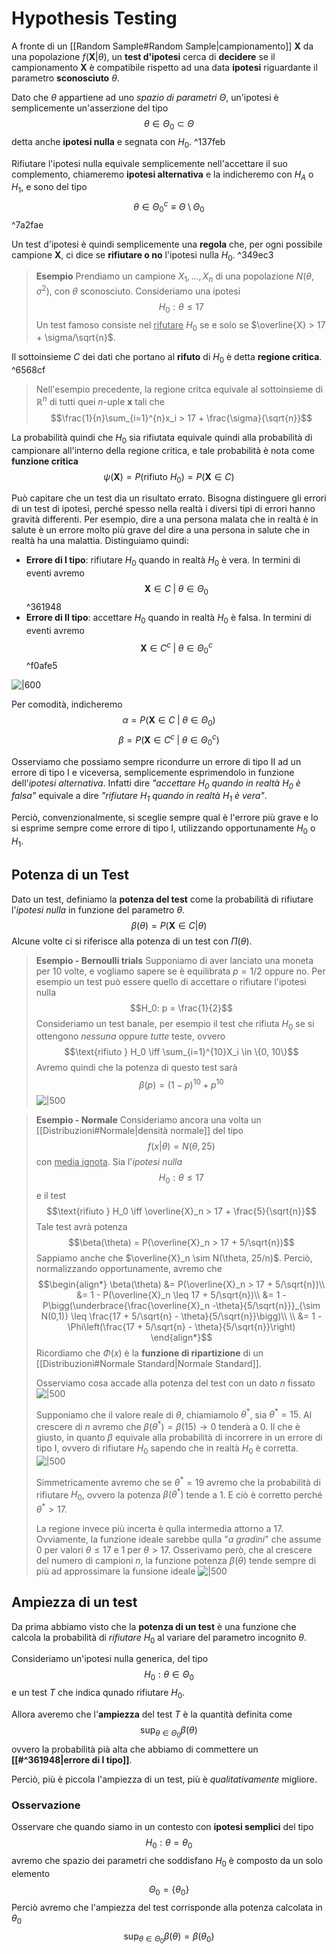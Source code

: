 # Hypothesis Testing
A fronte di un [[Random Sample#Random Sample|campionamento]] $\mathbf{X}$ da una popolazione $f(\mathbf{X} \vert \theta)$, un **test d'ipotesi** cerca di **decidere** se il campionamento $\mathbf{X}$ è compatibile rispetto ad una data **ipotesi** riguardante il parametro **sconosciuto** $\theta$.

Dato che $\theta$ appartiene ad uno *spazio di parametri* $\Theta$, un'ipotesi è semplicemente un'asserzione del tipo $$\theta \in \Theta_0 \subset \Theta$$ detta anche **ipotesi nulla** e segnata con $H_0$. ^137feb

Rifiutare l'ipotesi nulla equivale semplicemente nell'accettare il suo complemento, chiameremo **ipotesi alternativa** e la indicheremo con $H_A$ o $H_1$, e sono del tipo $$\theta \in \Theta_0^c \equiv \Theta \setminus \Theta_0$$ ^7a2fae

Un test d'ipotesi è quindi semplicemente una **regola** che, per ogni possibile campione $\mathbf{X}$, ci dice se **rifiutare o no** l'ipotesi nulla $H_0$. ^349ec3
> **Esempio**
> Prendiamo un campione $X_1,...,X_n$ di una popolazione $N(\theta, \sigma^2)$, con $\theta$ sconosciuto.
> Consideriamo una ipotesi $$H_0: \theta \leq 17$$
> Un test famoso consiste nel <u>rifutare</u> $H_0$ se e solo se $\overline{X} > 17 + \sigma/\sqrt{n}$.

Il sottoinsieme $C$ dei dati che portano al **rifuto** di $H_0$ è detta **regione critica**. ^6568cf
> Nell'esempio precedente, la regione critca equivale al sottoinsieme di $\mathbb{R}^n$ di tutti quei $n$-uple $\mathbf{x}$ tali che $$\frac{1}{n}\sum_{i=1}^{n}x_i > 17 + \frac{\sigma}{\sqrt{n}}$$

La probabilità quindi che $H_0$ sia rifiutata equivale quindi alla probabilità di campionare all'interno della regione critica, e tale probabilità è nota come **funzione critica** $$\psi(\mathbf{X}) = P(\text{rifiuto } H_0) = P(\mathbf{X} \in C)$$

Può capitare che un test dia un risultato errato.
Bisogna distinguere gli errori di un test di ipotesi, perché spesso nella realtà i diversi tipi di errori hanno gravità differenti.
Per esempio, dire a una persona malata che in realtà è in salute è un errore molto più grave del dire a una persona in salute che in realtà ha una malattia.
Distinguiamo quindi:
- **Errore di I tipo**: rifiutare $H_0$ quando in realtà $H_0$ è vera. In termini di eventi avremo $$\mathbf{X} \in C \;\vert\; \theta \in \Theta_0$$ ^361948
- **Errore di II tipo**: accettare $H_0$ quando in realtà $H_0$ è falsa. In termini di eventi avremo $$\mathbf{X} \in C^c \;\vert\; \theta \in \Theta^c_0$$ ^f0afe5

![|600](isti_test_ipotesi_errors.png)

Per comodità, indicheremo
$$\alpha = P(\mathbf{X} \in C \;\vert\; \theta \in \Theta_0)$$
$$\beta = P(\mathbf{X} \in C^c \;\vert\; \theta \in \Theta^c_0)$$

Osserviamo che possiamo sempre ricondurre un errore di tipo II ad un errore di tipo I e viceversa, semplicemente esprimendolo in funzione dell'*ipotesi alternativa*.
Infatti dire *"accettare $H_0$ quando in realtà $H_0$ è falsa"* equivale a dire *"rifiutare $H_1$ quando in realtà $H_1$ è vera"*.

Perciò, convenzionalmente, si sceglie sempre qual è l'errore più grave e lo si esprime sempre come errore di tipo I, utilizzando opportunamente $H_0$ o $H_1$.


## Potenza di un Test
Dato un test, definiamo la **potenza del test** come la probabilità di rifiutare l'*ipotesi nulla* in funzione del parametro $\theta$.
$$\beta(\theta) = P(\mathbf{X} \in C \vert \theta)$$
Alcune volte ci si riferisce alla potenza di un test con $\Pi(\theta)$.

> **Esempio - Bernoulli trials**
> Supponiamo di aver lanciato una moneta per $10$ volte, e vogliamo sapere se è equilibrata $p=1/2$ oppure no.
> Per esempio un test può essere quello di accettare o rifiutare l'ipotesi nulla $$H_0: p = \frac{1}{2}$$
> Consideriamo un test banale, per esempio il test che rifiuta $H_0$ se si ottengono *nessuna* oppure *tutte* teste, ovvero $$\text{rifiuto } H_0 \iff \sum_{i=1}^{10}X_i \in \{0, 10\}$$
> Avremo quindi che la potenza di questo test sarà $$\beta(p) = (1-p)^{10} + p^{10}$$
> ![|500](isti_test_ipotesi_1.png)

> **Esempio - Normale**
> Consideriamo ancora una volta un [[Distribuzioni#Normale|densità normale]] del tipo $$f(x \vert \theta) = N(\theta, 25)$$ con <u>media ignota</u>.
> Sia l'*ipotesi nulla* $$H_0: \theta \leq 17$$ e il test $$\text{rifiuto } H_0 \iff \overline{X}_n > 17 + \frac{5}{\sqrt{n}}$$
> Tale test avrà potenza $$\beta(\theta) = P(\overline{X}_n > 17 + 5/\sqrt{n})$$
> Sappiamo anche che $\overline{X}_n \sim N(\theta, 25/n)$.
> Perciò, normalizzando opportunamente, avremo che $$\begin{align*}
\beta(\theta)
&= P(\overline{X}_n > 17 + 5/\sqrt{n})\\
&= 1 - P(\overline{X}_n \leq 17 + 5/\sqrt{n})\\
&= 1 - P\bigg(\underbrace{\frac{\overline{X}_n -\theta}{5/\sqrt{n}}}_{\sim N(0,1)} \leq \frac{17 + 5/\sqrt{n} - \theta}{5/\sqrt{n}}\bigg)\\
\\
&= 1 - \Phi\left(\frac{17 + 5/\sqrt{n} - \theta}{5/\sqrt{n}}\right)
\end{align*}$$
> Ricordiamo che $\Phi(x)$ è la **funzione di ripartizione** di un [[Distribuzioni#Normale Standard|Normale Standard]].
> 
> Osserviamo cosa accade alla potenza del test con un dato $n$ fissato
> ![|500](isti_test_ipotesi_2.png)
> 
> Supponiamo che il valore reale di $\theta$, chiamiamolo $\theta^*$, sia $\theta^* = 15$.
> Al crescere di $n$ avremo che $\beta(\theta^*) = \beta(15) \to 0$ tenderà a $0$.
> Il che è giusto, in quanto $\beta$ equivale alla probabilità di incorrere in un errore di tipo I, ovvero di rifiutare $H_0$ sapendo che in realtà $H_0$ è corretta.
> ![|500](isti_test_ipotesi_4.png) 
>
> Simmetricamente avremo che se $\theta^* = 19$ avremo che la probabilità di rifiutare $H_0$, ovvero la potenza $\beta(\theta^*)$ tende a $1$.
> E ciò è corretto perché $\theta^* > 17$.
> 
> La regione invece più incerta è qulla intermedia attorno a $17$.
> Ovviamente, la funzione ideale sarebbe qulla "*a gradini*" che assume $0$ per valori $\theta \leq 17$ e $1$ per $\theta > 17$.
> Osserivamo però, che al crescere del numero di campioni $n$, la funzione potenza $\beta(\theta)$ tende sempre di più ad approssimare la funsione ideale
> ![|500](isti_test_ipotesi_3.png)

## Ampiezza di un test
Da prima abbiamo visto che la **potenza di un test** è una funzione che calcola la probabilità di *rifiutare* $H_0$ al variare del parametro incognito $\theta$.

Consideriamo un'ipotesi nulla generica, del tipo $$H_0 : \theta \in \Theta_0$$ e un test $T$ che indica qunado rifiutare $H_0$.

Allora averemo che l'**ampiezza** del test $T$ è la quantità definita come $$\sup_{\theta \in \Theta_0} \beta(\theta)$$ ovvero la probabilità pià alta che abbiamo di commettere un **[[#^361948|errore di I tipo]]**.

Perciò, più è piccola l'ampiezza di un test, più è *qualitativamente* migliore.

### Osservazione
Osservare che quando siamo in un contesto con **ipotesi semplici** del tipo $$H_0: \theta = \theta_0$$ avremo che spazio dei parametri che soddisfano $H_0$ è composto da un solo elemento $$\Theta_0 = \{ \theta_0\}$$
Perciò avremo che l'ampiezza del test corrisponde alla potenza calcolata in $\theta_0$
$$\sup_{\theta \in \Theta_0} \beta(\theta) = \beta(\theta_0)$$